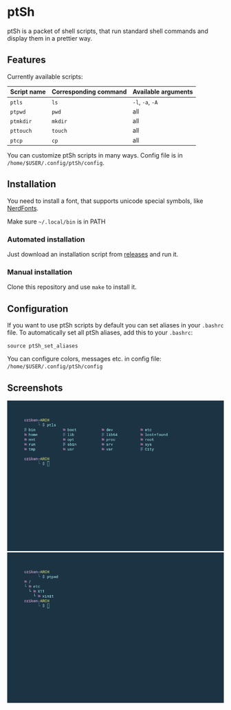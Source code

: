 # ptSh

ptSh is a packet of shell scripts, that run standard shell commands and display them in a prettier way.

## Features

Currently available scripts:

| Script name  | Corresponding command | Available arguments |
| ------------ | ------------          | ------------        |
| `ptls`       | `ls`                  | `-l`, `-a`, `-A`    |
| `ptpwd`      | `pwd`                 | all                 |
| `ptmkdir`    | `mkdir`               | all                 |
| `pttouch`    | `touch`               | all                 |
| `ptcp`       | `cp`                  | all                 |

You can customize ptSh scripts in many ways. Config file is in `/home/$USER/.config/ptSh/config`.

## Installation

You need to install a font, that supports unicode special symbols, like [NerdFonts](https://github.com/ryanoasis/nerd-fonts).

Make sure `~/.local/bin` is in PATH

### Automated installation

Just download an installation script from [releases](https://github.com/jszczerbinsky/ptSh/releases) and run it.

### Manual installation

Clone this repository and use `make` to install it.

## Configuration

If you want to use ptSh scripts by default you can set aliases in your `.bashrc` file.
To automatically set all ptSh aliases, add this to your `.bashrc`:

```shell
source ptSh_set_aliases
```

You can configure colors, messages etc. in config file: `/home/$USER/.config/ptSh/config`

## Screenshots

![](/img/ptls.png)
![](/img/ptpwd.png)
